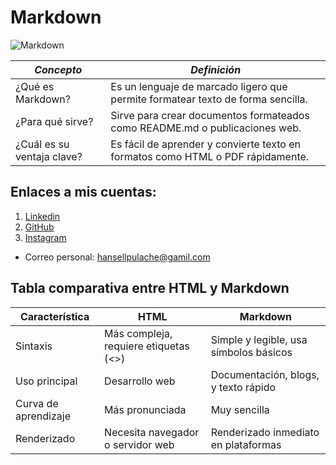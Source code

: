# Markdown

![Markdown](https://cdn.commonmark.org/uploads/default/original/2X/3/366f3614de6996d79a131fdf9b41ed7d65cfe181.png)

| ***Concepto***            | ***Definición***                                                                 |
|----------------------------|---------------------------------------------------------------------------------|
| ¿Qué es Markdown?         | Es un lenguaje de marcado ligero que permite formatear texto de forma sencilla. |
| ¿Para qué sirve?          | Sirve para crear documentos formateados como README.md o publicaciones web.     |
| ¿Cuál es su ventaja clave?| Es fácil de aprender y convierte texto en formatos como HTML o PDF rápidamente. |

## Enlaces a mis cuentas:
1. [Linkedin](https://www.linkedin.com/in/hansell-chavez-160970338/)
2. [GitHub](https://github.com/HansellT)
3. [Instagram](https://www.instagram.com/hanselld1/)
- Correo personal: [hansellpulache@gamil.com](mailto:hansellpulache@gmail.com)

## Tabla comparativa entre HTML y Markdown
| Característica          | HTML                                        | Markdown                               |
|-------------------------|---------------------------------------------|---------------------------------------|
| Sintaxis                | Más compleja, requiere etiquetas (<>)       | Simple y legible, usa símbolos básicos |
| Uso principal           | Desarrollo web                             | Documentación, blogs, y texto rápido  |
| Curva de aprendizaje    | Más pronunciada                           | Muy sencilla                          |
| Renderizado             | Necesita navegador o servidor web          | Renderizado inmediato en plataformas  |
